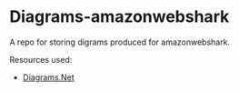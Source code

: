 # Diagrams-amazonwebshark
A repo for storing digrams produced for amazonwebshark.

Resources used:

- [Diagrams.Net](https://app.diagrams.net/)
